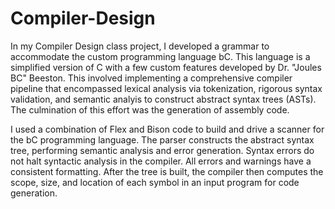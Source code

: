 # Compiler-Design
In my Compiler Design class project, I developed a grammar to accommodate the custom programming language bC. This language is a simplified version of C with a few custom features developed by Dr. "Joules BC" Beeston. This involved implementing a comprehensive compiler pipeline that encompassed lexical analysis via tokenization, rigorous syntax validation, and semantic analyis to construct abstract syntax trees (ASTs). The culmination of this effort was the generation of assembly code.

I used a combination of Flex and Bison code to build and drive a scanner for the bC programming language. 
The parser constructs the abstract syntax tree, performing semantic analysis and error generation. 
Syntax errors do not halt syntactic analysis in the compiler.
All errors and warnings have a consistent formatting.
After the tree is built, the compiler then computes the scope, size, and location of each symbol in an input program for code generation.
